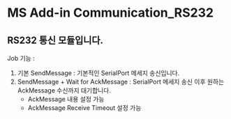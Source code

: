 # MS Add-in Communication_RS232

## RS232 통신 모듈입니다.

Job 기능 :
1. 기본 SendMessage : 기본적인 SerialPort 메세지 송신입니다.
2. SendMessage + Wait for AckMessage : SerialPort 메세지 송신 이후 원하는 AckMessage 수신까지 대기합니다.
	- AckMessage 내용 설정 가능
	- AckMessage Receive Timeout 설정 가능
